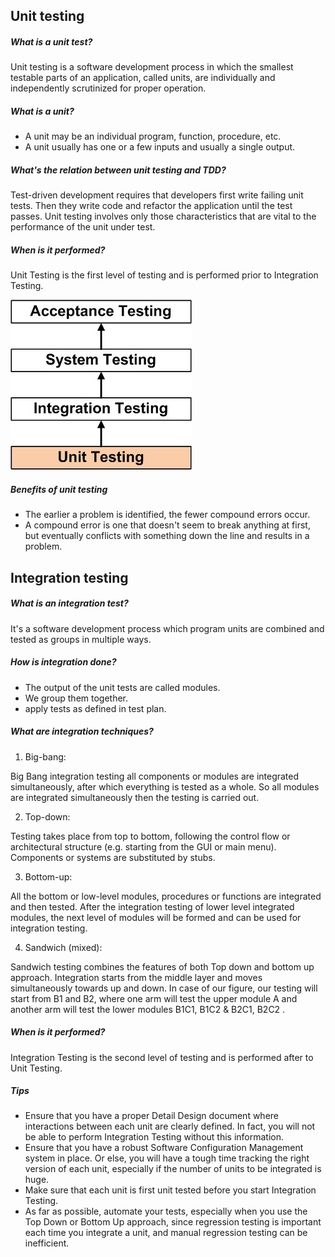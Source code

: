 ## Unit testing

##### What is a unit test?
Unit testing is a software development process in which the smallest testable parts of an application, called units, are individually and independently scrutinized for proper operation.

##### What is a unit?
  * A unit may be an individual program, function, procedure, etc.
  * A unit usually has one or a few inputs and usually a single output.

##### What's the relation between unit testing and TDD?
Test-driven development requires that developers first write failing unit tests. Then they write code and refactor the application until the test passes.
Unit testing involves only those characteristics that are vital to the performance of the unit under test.

##### When is it performed?
Unit Testing is the first level of testing and is performed prior to Integration Testing.

![unit testing](img/unittesting.jpg)


##### Benefits of unit testing
  * The earlier a problem is identified, the fewer compound errors occur.
  * A compound error is one that doesn't seem to break anything at first, but eventually conflicts with something down the line and results in a problem.

## Integration testing

##### What is an integration test?
It's a software development process which program units are combined and tested as groups in multiple ways.

##### How is integration done?
  * The output of the unit tests are called   modules.
  * We group them together.
  * apply tests as defined in test plan.


##### What are integration techniques?
1. Big-bang:

 Big Bang integration testing all components or modules are integrated simultaneously, after which everything is tested as a whole. So all modules are integrated simultaneously then the testing is carried out.

2. Top-down:

 Testing takes place from top to bottom, following the control flow or architectural structure (e.g. starting from the GUI or main menu). Components or systems are substituted by stubs.

3. Bottom-up:

 All the bottom or low-level modules, procedures or functions are integrated and then tested. After the integration testing of lower level integrated modules, the next level of modules will be formed and can be used for integration testing.

4. Sandwich (mixed):

  Sandwich testing combines the features of both Top down and bottom up approach.
  Integration starts from the middle layer and moves simultaneously towards up and down. In case of our figure, our testing will start from B1 and B2, where one arm will test the upper module A and another arm will test the lower modules B1C1, B1C2 & B2C1, B2C2 .

  ##### When is it performed?
  Integration Testing is the second level of testing and is performed after to Unit Testing.

##### Tips
* Ensure that you have a proper Detail Design document where interactions between each unit are clearly defined. In fact, you will not be able to perform Integration Testing without this information.
* Ensure that you have a robust Software Configuration Management system in place. Or else, you will have a tough time tracking the right version of each unit, especially if the number of units to be integrated is huge.
* Make sure that each unit is first unit tested before you start Integration Testing.
* As far as possible, automate your tests, especially when you use the Top Down or Bottom Up approach, since regression testing is important each time you integrate a unit, and manual regression testing can be inefficient.  
